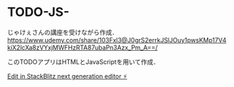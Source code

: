 # TODO-JS-

じゃけぇさんの講座を受けながら作成．
https://www.udemy.com/share/103Fxl3@J0grS2errkJSlJOuy1pwsKMp17V4kiX2lcXa8zVYxjMWFHzRTA87ubaPn3Azx_Pm_A==/

このTODOアプリはHTMLとJavaScriptを用いて作成．

[Edit in StackBlitz next generation editor ⚡️](https://stackblitz.com/~/github.com/ks415/TODO-JS-)
